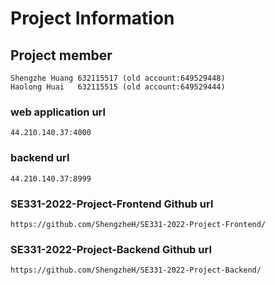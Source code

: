 # Project Information

## Project member
```
Shengzhe Huang 632115517 (old account:649529448)
Haolong Huai   632115515 (old account:649529444)
```

### web application url
```
44.210.140.37:4000
```

### backend url
```
44.210.140.37:8999
```

### SE331-2022-Project-Frontend Github url
```
https://github.com/ShengzheH/SE331-2022-Project-Frontend/
```

### SE331-2022-Project-Backend Github url
```
https://github.com/ShengzheH/SE331-2022-Project-Backend/
```
